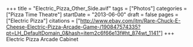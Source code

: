 +++
title = "Electric_Pizza_Other_Side.avif"
tags = ["Photos"]
categories = ["Pizza Time Theatre"]
startDate = "2013-06-00"
draft = false
pages = ["Electric Pizza"]
citations = ["http://www.ebay.com/itm/Rare-Chuck-E-Cheese-Electric-Pizza-Arcade-Game-/190847574335?pt=LH_DefaultDomain_0&hash=item2c6f66e13f#ht_874wt_1141"]
+++
Electric Pizza Arcade Cabinet
